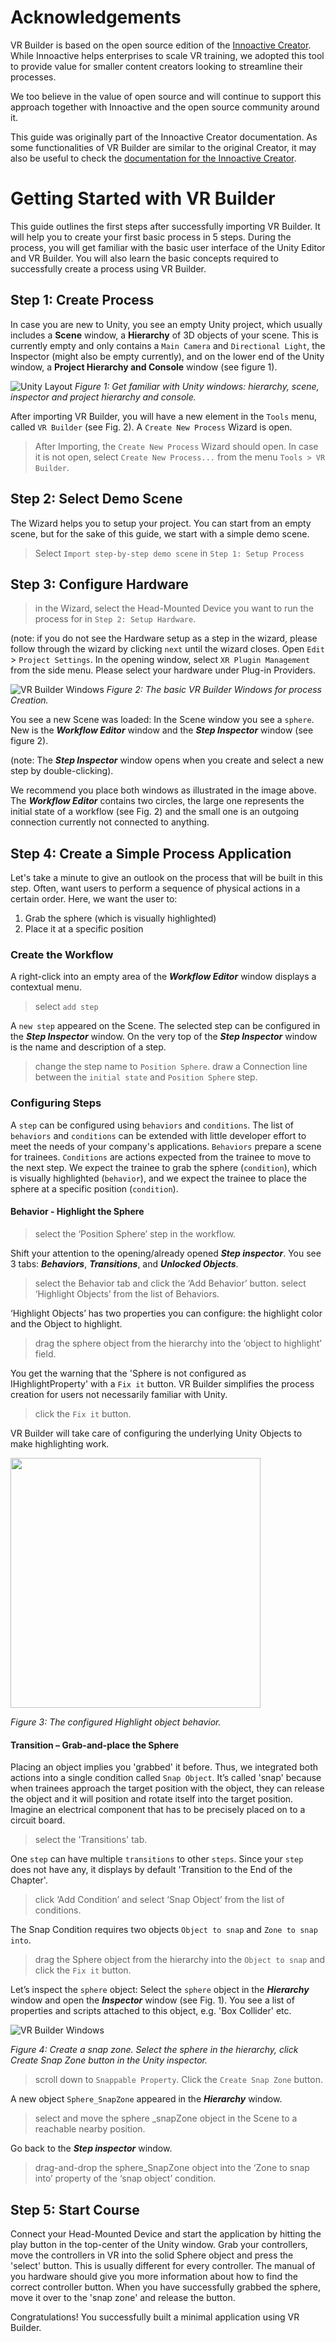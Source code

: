 # Acknowledgements

VR Builder is based on the open source edition of the [Innoactive Creator](https://www.innoactive.io/creator). While Innoactive helps enterprises to scale VR training, we adopted this tool to provide value for smaller content creators looking to streamline their processes. 

We too believe in the value of open source and will continue to support this approach together with Innoactive and the open source community around it.

This guide was originally part of the Innoactive Creator documentation. As some functionalities of VR Builder are similar to the original Creator, it may also be useful to check the [documentation for the Innoactive Creator](https://developers.innoactive.de/documentation/creator/v2.11.1/).

# Getting Started with VR Builder

This guide outlines the first steps after successfully importing VR Builder. It will help you to create your first basic process in 5 steps. During the process, you will get familiar with the basic user interface of the Unity Editor and VR Builder. You will also learn the basic concepts required to successfully create a process using VR Builder.

## Step 1: Create Process

In case you are new to Unity, you see an empty Unity project, which usually includes a **Scene** window, a **Hierarchy** of 3D objects of your scene. This is currently empty and only contains a `Main Camera` and `Directional Light`, the Inspector (might also be empty currently), and on the lower end of the Unity window, a **Project Hierarchy and Console** window (see figure 1).

![Unity Layout](images/unityWindows.png "Getting Familiar with Unity - The Unity Layout")
*Figure 1: Get familiar with Unity windows: hierarchy, scene, inspector and project hierarchy and console.*

After importing VR Builder, you will have a new element in the `Tools` menu, called `VR Builder` (see Fig. 2). A `Create New Process` Wizard is open.

  > After Importing, the `Create New Process` Wizard should open. In case it is not open, select `Create New Process...` from the menu `Tools > VR Builder`.

## Step 2: Select Demo Scene

The Wizard helps you to setup your project. You can start from an empty scene, but for the sake of this guide, we start with a simple demo scene.

> Select `Import step-by-step demo scene` in `Step 1: Setup Process`

## Step 3: Configure Hardware

> in the Wizard, select the Head-Mounted Device you want to run the process for in `Step 2: Setup Hardware`.

(note: if you do not see the Hardware setup as a step in the wizard, please follow through the wizard by clicking `next` until the wizard closes. Open `Edit` > `Project Settings`. In the opening window, select `XR Plugin Management` from the side menu. Please select your hardware under Plug-in Providers.

![VR Builder Windows](images/builderWindows.png "Getting Familiar with Unity - The VR Builder Layout")
*Figure 2: The basic VR Builder Windows for process Creation.*

You see a new Scene was loaded: In the Scene window you see a `sphere`. New is the ***Workflow Editor*** window and the ***Step Inspector*** window (see figure 2). 

(note: The ***Step Inspector*** window opens when you create and select a new step by double-clicking). 

We recommend you place both windows as illustrated in the image above.
The ***Workflow Editor*** contains two circles, the large one represents the initial state of a workflow (see Fig. 2) and the small one is an outgoing connection currently not connected to anything.

## Step 4: Create a Simple Process Application

Let's take a minute to give an outlook on the process that will be built in this step. Often, want users to perform a sequence of physical actions in a certain order. Here, we want the user to:

1. Grab the sphere (which is visually highlighted)
2. Place it at a specific position

### Create the Workflow

A right-click into an empty area of the ***Workflow Editor*** window displays a contextual menu.

> select `add step`

A `new step` appeared on the Scene. The selected step can be configured in the ***Step Inspector*** window. On the very top of the ***Step Inspector*** window is the name and description of a step.

> change the step name to `Position Sphere`.
> draw a Connection line between the `initial state` and `Position Sphere` step.

### Configuring Steps

A `step` can be configured using `behaviors` and `conditions`. The list of `behaviors` and `conditions` can be extended with little developer effort to meet the needs of your company's applications. 
`Behaviors` prepare a scene for trainees. `Conditions` are actions expected from the trainee to move to the next step. We expect the trainee to grab the sphere (`condition`), which is visually highlighted (`behavior`), and we expect the trainee to place the sphere at a specific position (`condition`).

#### Behavior - Highlight the Sphere

> select the ‘Position Sphere’ step in the workflow.

Shift your attention to the opening/already opened ***Step inspector***. You see 3 tabs: ***Behaviors***, ***Transitions***, and ***Unlocked Objects***.

> select the Behavior tab and click the ‘Add Behavior’ button.
> select ‘Highlight Objects’ from the list of Behaviors.

‘Highlight Objects’ has two properties you can configure: the highlight color and the Object to highlight.

> drag the sphere object from the hierarchy into the ‘object to highlight’ field.

You get the warning that the 'Sphere is not configured as IHighlightProperty' with a `Fix it` button. VR Builder simplifies the process creation for users not necessarily familiar with Unity.

> click the `Fix it` button.

VR Builder will take care of configuring the underlying Unity Objects to make highlighting work.

<img src="images/behavior.png" width="400">

 *Figure 3: The configured Highlight object behavior.*

#### Transition – Grab-and-place the Sphere

Placing an object implies you 'grabbed' it before. Thus, we integrated both actions into a single condition called `Snap Object`. It’s called 'snap' because when trainees approach the target position with the object, they can release the object and it will position and rotate itself into the target position. Imagine an electrical component that has to be precisely placed on to a circuit board. 

> select the 'Transitions' tab.

One `step` can have multiple `transitions` to other `steps`. Since your `step` does not have any, it displays by default 'Transition to the End of the Chapter'.

> click ‘Add Condition’ and select ‘Snap Object’ from the list of conditions.

The Snap Condition requires two objects `Object to snap` and `Zone to snap into`.

> drag the Sphere object from the hierarchy into the `Object to snap` and click the `Fix it` button.

Let’s inspect the `sphere` object: Select the `sphere` object in the ***Hierarchy*** window and open the ***Inspector*** window (see Fig. 1). You see a list of properties and scripts attached to this object, e.g. 'Box Collider' etc.

![VR Builder Windows](images/createSnapZone.png "Getting Familiar with Unity - The VR Builder Layout")

 *Figure 4: Create a snap zone. Select the sphere in the hierarchy, click Create Snap Zone button in the Unity inspector.*

> scroll down to `Snappable Property`. Click the `Create Snap Zone` button.

A new object `Sphere_SnapZone` appeared in the ***Hierarchy*** window.

> select and move the sphere _snapZone object in the Scene to a reachable nearby position.

Go back to the ***Step inspector*** window.
> drag-and-drop the sphere_SnapZone object into the ‘Zone to snap into’ property of the ‘snap object’ condition.

## Step 5: Start Course

Connect your Head-Mounted Device and start the application by hitting the play button in the top-center of the Unity window. Grab your controllers, move the controllers in VR into the solid Sphere object and press the 'select' button. This is usually different for every controller. The manual of you hardware should give you more information about how to find the correct controller button. When you have successfully grabbed the sphere, move it over to the 'snap zone' and release the button.

Congratulations! You successfully built a minimal application using VR Builder.
